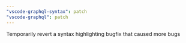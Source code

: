 ```yaml
---
"vscode-graphql-syntax": patch
"vscode-graphql": patch
---
```


Temporarily revert a syntax highlighting bugfix that caused more bugs
